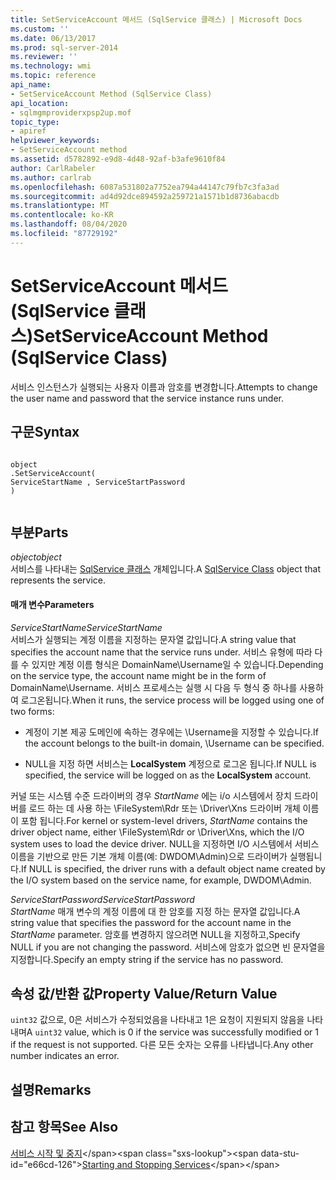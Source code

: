 ```yaml
---
title: SetServiceAccount 메서드 (SqlService 클래스) | Microsoft Docs
ms.custom: ''
ms.date: 06/13/2017
ms.prod: sql-server-2014
ms.reviewer: ''
ms.technology: wmi
ms.topic: reference
api_name:
- SetServiceAccount Method (SqlService Class)
api_location:
- sqlmgmproviderxpsp2up.mof
topic_type:
- apiref
helpviewer_keywords:
- SetServiceAccount method
ms.assetid: d5782892-e9d8-4d48-92af-b3afe9610f84
author: CarlRabeler
ms.author: carlrab
ms.openlocfilehash: 6087a531802a7752ea794a44147c79fb7c3fa3ad
ms.sourcegitcommit: ad4d92dce894592a259721a1571b1d8736abacdb
ms.translationtype: MT
ms.contentlocale: ko-KR
ms.lasthandoff: 08/04/2020
ms.locfileid: "87729192"
---
```

# <a name="setserviceaccount-method-sqlservice-class"></a><span data-ttu-id="e66cd-102">SetServiceAccount 메서드(SqlService 클래스)</span><span class="sxs-lookup"><span data-stu-id="e66cd-102">SetServiceAccount Method (SqlService Class)</span></span>
  <span data-ttu-id="e66cd-103">서비스 인스턴스가 실행되는 사용자 이름과 암호를 변경합니다.</span><span class="sxs-lookup"><span data-stu-id="e66cd-103">Attempts to change the user name and password that the service instance runs under.</span></span>  
  
## <a name="syntax"></a><span data-ttu-id="e66cd-104">구문</span><span class="sxs-lookup"><span data-stu-id="e66cd-104">Syntax</span></span>  
  
```  
  
object  
.SetServiceAccount(  
ServiceStartName , ServiceStartPassword  
)  
  
```  
  
## <a name="parts"></a><span data-ttu-id="e66cd-105">부분</span><span class="sxs-lookup"><span data-stu-id="e66cd-105">Parts</span></span>  
 <span data-ttu-id="e66cd-106">*object*</span><span class="sxs-lookup"><span data-stu-id="e66cd-106">*object*</span></span>  
 <span data-ttu-id="e66cd-107">서비스를 나타내는 [SqlService 클래스](sqlservice-class.md) 개체입니다.</span><span class="sxs-lookup"><span data-stu-id="e66cd-107">A [SqlService Class](sqlservice-class.md) object that represents the service.</span></span>  
  
#### <a name="parameters"></a><span data-ttu-id="e66cd-108">매개 변수</span><span class="sxs-lookup"><span data-stu-id="e66cd-108">Parameters</span></span>  
 <span data-ttu-id="e66cd-109">*ServiceStartName*</span><span class="sxs-lookup"><span data-stu-id="e66cd-109">*ServiceStartName*</span></span>  
 <span data-ttu-id="e66cd-110">서비스가 실행되는 계정 이름을 지정하는 문자열 값입니다.</span><span class="sxs-lookup"><span data-stu-id="e66cd-110">A string value that specifies the account name that the service runs under.</span></span> <span data-ttu-id="e66cd-111">서비스 유형에 따라 다를 수 있지만 계정 이름 형식은 DomainName\Username일 수 있습니다.</span><span class="sxs-lookup"><span data-stu-id="e66cd-111">Depending on the service type, the account name might be in the form of DomainName\Username.</span></span> <span data-ttu-id="e66cd-112">서비스 프로세스는 실행 시 다음 두 형식 중 하나를 사용하여 로그온됩니다.</span><span class="sxs-lookup"><span data-stu-id="e66cd-112">When it runs, the service process will be logged using one of two forms:</span></span>  
  
-   <span data-ttu-id="e66cd-113">계정이 기본 제공 도메인에 속하는 경우에는 \Username을 지정할 수 있습니다.</span><span class="sxs-lookup"><span data-stu-id="e66cd-113">If the account belongs to the built-in domain, \Username can be specified.</span></span>  
  
-   <span data-ttu-id="e66cd-114">NULL을 지정 하면 서비스는 **LocalSystem** 계정으로 로그온 됩니다.</span><span class="sxs-lookup"><span data-stu-id="e66cd-114">If NULL is specified, the service will be logged on as the **LocalSystem** account.</span></span>  
  
 <span data-ttu-id="e66cd-115">커널 또는 시스템 수준 드라이버의 경우 *StartName* 에는 i/o 시스템에서 장치 드라이버를 로드 하는 데 사용 하는 \FileSystem\Rdr 또는 \Driver\Xns 드라이버 개체 이름이 포함 됩니다.</span><span class="sxs-lookup"><span data-stu-id="e66cd-115">For kernel or system-level drivers, *StartName* contains the driver object name, either \FileSystem\Rdr or \Driver\Xns, which the I/O system uses to load the device driver.</span></span> <span data-ttu-id="e66cd-116">NULL을 지정하면 I/O 시스템에서 서비스 이름을 기반으로 만든 기본 개체 이름(예: DWDOM\Admin)으로 드라이버가 실행됩니다.</span><span class="sxs-lookup"><span data-stu-id="e66cd-116">If NULL is specified, the driver runs with a default object name created by the I/O system based on the service name, for example, DWDOM\Admin.</span></span>  
  
 <span data-ttu-id="e66cd-117">*ServiceStartPassword*</span><span class="sxs-lookup"><span data-stu-id="e66cd-117">*ServiceStartPassword*</span></span>  
 <span data-ttu-id="e66cd-118">*StartName* 매개 변수의 계정 이름에 대 한 암호를 지정 하는 문자열 값입니다.</span><span class="sxs-lookup"><span data-stu-id="e66cd-118">A string value that specifies the password for the account name in the *StartName* parameter.</span></span> <span data-ttu-id="e66cd-119">암호를 변경하지 않으려면 NULL을 지정하고,</span><span class="sxs-lookup"><span data-stu-id="e66cd-119">Specify NULL if you are not changing the password.</span></span> <span data-ttu-id="e66cd-120">서비스에 암호가 없으면 빈 문자열을 지정합니다.</span><span class="sxs-lookup"><span data-stu-id="e66cd-120">Specify an empty string if the service has no password.</span></span>  
  
## <a name="property-valuereturn-value"></a><span data-ttu-id="e66cd-121">속성 값/반환 값</span><span class="sxs-lookup"><span data-stu-id="e66cd-121">Property Value/Return Value</span></span>  
 <span data-ttu-id="e66cd-122">`uint32` 값으로, 0은 서비스가 수정되었음을 나타내고 1은 요청이 지원되지 않음을 나타내며</span><span class="sxs-lookup"><span data-stu-id="e66cd-122">A `uint32` value, which is 0 if the service was successfully modified or 1 if the request is not supported.</span></span> <span data-ttu-id="e66cd-123">다른 모든 숫자는 오류를 나타냅니다.</span><span class="sxs-lookup"><span data-stu-id="e66cd-123">Any other number indicates an error.</span></span>  
  
## <a name="remarks"></a><span data-ttu-id="e66cd-124">설명</span><span class="sxs-lookup"><span data-stu-id="e66cd-124">Remarks</span></span>  
  
## <a name="see-also"></a><span data-ttu-id="e66cd-125">참고 항목</span><span class="sxs-lookup"><span data-stu-id="e66cd-125">See Also</span></span>  
 <span data-ttu-id="e66cd-126">[서비스 시작 및 중지](https://technet.microsoft.com/library/ms174886\(v=sql.105\).aspx)</span><span class="sxs-lookup"><span data-stu-id="e66cd-126">[Starting and Stopping Services](https://technet.microsoft.com/library/ms174886\(v=sql.105\).aspx)</span></span>  
  
  
